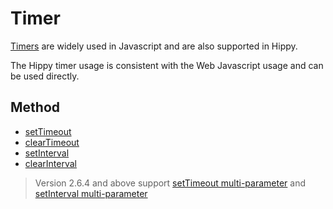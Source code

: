 # Timer

[Timers](//developer.mozilla.org/en-US/Add-ons/Code_snippets/Timers) are widely used in Javascript and are also supported in Hippy.

The Hippy timer usage is consistent with the Web Javascript usage and can be used directly.

## Method

* [setTimeout](//developer.mozilla.org/zh-CN/docs/Web/API/Window/setTimeout)
* [clearTimeout](//developer.mozilla.org/zh-CN/docs/Web/API/WindowTimers/clearTimeout)
* [setInterval](//developer.mozilla.org/zh-CN/docs/Web/API/Window/setInterval)
* [clearInterval](//developer.mozilla.org/zh-CN/docs/Web/API/window/clearInterval)

> Version 2.6.4 and above support [setTimeout multi-parameter](https://developer.mozilla.org/zh-CN/docs/Web/API/WindowOrWorkerGlobalScope/setTimeout#%E5%8F%82%E6%95%B0) and [setInterval multi-parameter](https://developer.mozilla.org/zh-CN/docs/Web/API/WindowOrWorkerGlobalScope/setInterval#%E5%8F%82%E6%95%B0)
